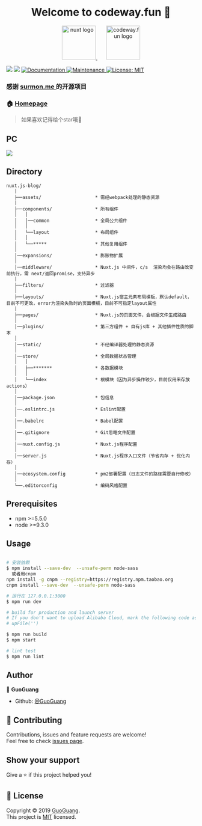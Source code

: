 <h1 align="center">Welcome to codeway.fun 👋</h1>

<p align="center">
  <a href="https://github.com/nuxt/nuxt.js" target="blank">
    <img src="https://github.com/GuoGuang/codeway/blob/master/static/nuxt.png" height="90" alt="nuxt logo" />
  </a>
  <span>&nbsp;&nbsp;&nbsp;&nbsp;&nbsp;</span>
  <a href="https://github.com/GuoGuang/codeway" target="blank">
    <img src="https://github.com/GuoGuang/codeway/blob/master/static/favicon.ico" height="90" alt="codeway.fun logo" />
  </a>
</p>

<p>
  <img src="https://img.shields.io/badge/npm-%3E%3D5.5.0-blue.svg" />
  <img src="https://img.shields.io/badge/node-%3E%3D9.3.0-blue.svg" />
  <a href="https://github.com/GuoGuang/codeway#readme">
    <img alt="Documentation" src="https://img.shields.io/badge/documentation-yes-brightgreen.svg" target="_blank" />
  </a>
  <a href="https://github.com/GuoGuang/codeway/graphs/commit-activity">
    <img alt="Maintenance" src="https://img.shields.io/badge/Maintained%3F-yes-green.svg" target="_blank" />
  </a>
  <a href="https://github.com/GuoGuang/codeway/blob/master/LICENSE">
    <img alt="License: MIT" src="https://img.shields.io/badge/License-MIT-yellow.svg" target="_blank" />
  </a>
</p>


### 感谢 [surmon.me ]( https://github.com/surmon-china/surmon.me ) 的开源项目


### 🏠 [Homepage](https://codeway.fun)
> 如果喜欢记得给个star哦🌟

## PC

![](https://github.com/GuoGuang/codeway/blob/master/static/codeway.png)

## Directory
```
nuxt.js-blog/
   |
   ├──assets/                    * 需经webpack处理的静态资源
   |
   ├──components/                * 所有组件
   │   │
   │   │──common                 * 全局公共组件
   │   │
   │   └──layout                 * 布局组件
   │   │
   │   └──*****                  * 其他复用组件
   │
   │──expansions/                * 膨胀物扩展
   │
   │──middleware/                * Nuxt.js 中间件，c/s  渲染均会在路由改变前执行，需 next/返回promise，支持异步
   |
   ├──filters/                   * 过滤器
   │
   ├──layouts/                   * Nuxt.js宿主元素布局模板，默认default，目前不可更改，error为渲染失败时的页面模板，目前不可指定layout属性
   |
   ├──pages/                     * Nuxt.js的页面文件，会根据文件生成路由
   │
   │──plugins/                   * 第三方组件 + 自有js库 + 其他插件性质的脚本
   │
   │──static/                    * 不经编译器处理的静态资源
   │
   │──store/                     * 全局数据状态管理
   │   │
   │   ├──*******                * 各数据模块
   │   │
   │   └──index                  * 根模块（因为异步操作较少，目前仅用来存放actions）
   │
   │──package.json               * 包信息
   │
   │──.eslintrc.js               * Eslint配置
   │
   │──.babelrc                   * Babel配置
   │
   │──.gitignore                 * Git忽略文件配置
   │
   │──nuxt.config.js             * Nuxt.js程序配置
   │
   │──server.js                  * Nuxt.js程序入口文件（节省内存 + 优化内存）
   │
   │──ecosystem.config           * pm2部署配置（日志文件的路径需要自行修改）
   │
   └──.editorconfig              * 编码风格配置
```


## Prerequisites

- npm >=5.5.0
- node >=9.3.0

## Usage

```bash

# 安装依赖
$ npm install --save-dev  --unsafe-perm node-sass
  或者用cnpm
npm install -g cnpm --registry=https://registry.npm.taobao.org
cnpm install --save-dev  --unsafe-perm node-sass

# 运行在 127.0.0.1:3000
$ npm run dev

# build for production and launch server
# If you don't want to upload Alibaba Cloud, mark the following code as a comment
# upFile('')

$ npm run build
$ npm start

# lint test
$ npm run lint

```

## Author

👤 **GuoGuang**

* Github: [@GuoGuang](https://github.com/GuoGuang)

## 🤝 Contributing

Contributions, issues and feature requests are welcome!<br />Feel free to check [issues page](https://github.com/GuoGuang/codeway/issues).

## Show your support

Give a ⭐️ if this project helped you!

## 📝 License

Copyright © 2019 [GuoGuang](https://github.com/GuoGuang).<br />
This project is [MIT](https://github.com/GuoGuang/codeway/blob/master/LICENSE) licensed.
